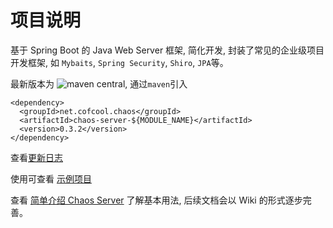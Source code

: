 # 项目说明

基于 Spring Boot 的 Java Web Server 框架, 简化开发, 封装了常见的企业级项目开发框架, 如 `Mybaits`, `Spring Security`, `Shiro`, `JPA`等。


最新版本为 ![maven central](https://img.shields.io/maven-central/v/net.cofcool.chaos/chaos-server.svg), 通过`maven`引入

```
<dependency>
  <groupId>net.cofcool.chaos</groupId>
  <artifactId>chaos-server-${MODULE_NAME}</artifactId>
  <version>0.3.2</version>
</dependency>
```

查看[更新日志](./CHANGELOG.md)

使用可查看 [示例项目](https://github.com/cofcool/chaos-server/tree/master/demo)

查看 [简单介绍 Chaos Server](https://cofcool.github.io/tech/2019/07/23/intro-chaos-server) 了解基本用法, 后续文档会以 Wiki 的形式逐步完善。